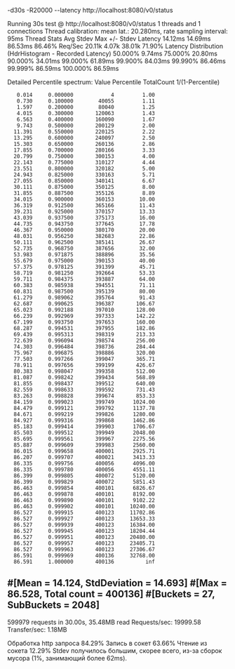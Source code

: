 -d30s -R20000 --latency http://localhost:8080/v0/status

Running 30s test @ http://localhost:8080/v0/status
  1 threads and 1 connections
  Thread calibration: mean lat.: 20.280ms, rate sampling interval: 95ms
  Thread Stats   Avg      Stdev     Max   +/- Stdev
    Latency    14.12ms   14.69ms  86.53ms   86.46%
    Req/Sec    20.11k     4.07k   38.01k    71.90%
  Latency Distribution (HdrHistogram - Recorded Latency)
 50.000%    9.74ms
 75.000%   20.80ms
 90.000%   34.01ms
 99.000%   61.89ms
 99.900%   84.03ms
 99.990%   86.46ms
 99.999%   86.59ms
100.000%   86.59ms

  Detailed Percentile spectrum:
       Value   Percentile   TotalCount 1/(1-Percentile)

       0.014     0.000000            4         1.00
       0.730     0.100000        40055         1.11
       1.597     0.200000        80040         1.25
       4.015     0.300000       120063         1.43
       6.563     0.400000       160090         1.67
       9.743     0.500000       200129         2.00
      11.391     0.550000       220125         2.22
      13.295     0.600000       240097         2.50
      15.303     0.650000       260136         2.86
      17.855     0.700000       280166         3.33
      20.799     0.750000       300153         4.00
      22.143     0.775000       310127         4.44
      23.551     0.800000       320182         5.00
      24.943     0.825000       330163         5.71
      27.055     0.850000       340141         6.67
      30.111     0.875000       350125         8.00
      31.855     0.887500       355126         8.89
      34.015     0.900000       360153        10.00
      36.319     0.912500       365166        11.43
      39.231     0.925000       370157        13.33
      43.039     0.937500       375173        16.00
      44.735     0.943750       377645        17.78
      46.367     0.950000       380170        20.00
      48.031     0.956250       382683        22.86
      50.111     0.962500       385141        26.67
      52.735     0.968750       387656        32.00
      53.983     0.971875       388896        35.56
      55.679     0.975000       390153        40.00
      57.375     0.978125       391399        45.71
      58.719     0.981250       392664        53.33
      59.711     0.984375       393887        64.00
      60.383     0.985938       394551        71.11
      60.831     0.987500       395139        80.00
      61.279     0.989062       395764        91.43
      62.687     0.990625       396387       106.67
      65.023     0.992188       397010       128.00
      66.239     0.992969       397333       142.22
      67.199     0.993750       397653       160.00
      68.287     0.994531       397955       182.86
      69.439     0.995313       398319       213.33
      72.639     0.996094       398574       256.00
      74.303     0.996484       398736       284.44
      75.967     0.996875       398886       320.00
      77.503     0.997266       399047       365.71
      78.911     0.997656       399199       426.67
      80.383     0.998047       399358       512.00
      81.087     0.998242       399434       568.89
      81.855     0.998437       399512       640.00
      82.559     0.998633       399592       731.43
      83.263     0.998828       399674       853.33
      84.159     0.999023       399749      1024.00
      84.479     0.999121       399792      1137.78
      84.671     0.999219       399826      1280.00
      84.927     0.999316       399868      1462.86
      85.183     0.999414       399903      1706.67
      85.503     0.999512       399949      2048.00
      85.695     0.999561       399967      2275.56
      85.887     0.999609       399983      2560.00
      86.015     0.999658       400001      2925.71
      86.207     0.999707       400021      3413.33
      86.335     0.999756       400056      4096.00
      86.335     0.999780       400056      4551.11
      86.399     0.999805       400072      5120.00
      86.399     0.999829       400072      5851.43
      86.463     0.999854       400101      6826.67
      86.463     0.999878       400101      8192.00
      86.463     0.999890       400101      9102.22
      86.463     0.999902       400101     10240.00
      86.527     0.999915       400123     11702.86
      86.527     0.999927       400123     13653.33
      86.527     0.999939       400123     16384.00
      86.527     0.999945       400123     18204.44
      86.527     0.999951       400123     20480.00
      86.527     0.999957       400123     23405.71
      86.527     0.999963       400123     27306.67
      86.591     0.999969       400136     32768.00
      86.591     1.000000       400136          inf
#[Mean    =       14.124, StdDeviation   =       14.693]
#[Max     =       86.528, Total count    =       400136]
#[Buckets =           27, SubBuckets     =         2048]
----------------------------------------------------------
  599979 requests in 30.00s, 35.48MB read
Requests/sec:  19999.58
Transfer/sec:      1.18MB

Обработка http запроса 84.29%
Запись в сокет 63.66%
Чтение из сокета 12.29%
Stdev получилось большим, скорее всего, из-за сборок мусора (1%, занимающий более 62ms).
